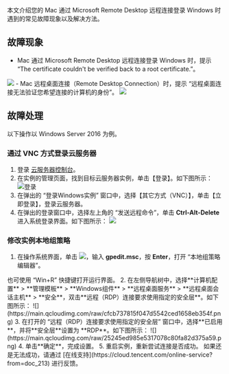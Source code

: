 本文介绍您的 Mac 通过 Microsoft Remote Desktop 远程连接登录 Windows 时遇到的常见故障现象以及解决方法。

## 故障现象

- Mac 通过 Microsoft Remote Desktop 远程连接登录 Windows 时，提示 “The certificate couldn't be verified back to a root certificate.”。
<img src="https://main.qcloudimg.com/raw/070b9c862d6928988768b266461bc816.png" data-nonescope="true">
- Mac 远程桌面连接（Remote Desktop Connection）时，提示 “远程桌面连接无法验证您希望连接的计算机的身份”。
<img src="https://main.qcloudimg.com/raw/32f0444a47b2e4c90f6657ec9686afcb.png" data-nonescope="true">

## 故障处理

<dx-alert infotype="explain" title="">
以下操作以 Windows Server 2016 为例。
</dx-alert>


### 通过 VNC 方式登录云服务器

1. 登录 [云服务器控制台](https://console.cloud.tencent.com/cvm/index)。
2. 在实例的管理页面，找到目标云服务器实例，单击【登录】。如下图所示：
![登录](https://main.qcloudimg.com/raw/038fce530c6c6827796e51d896306a93.png)
3. 在弹出的 “登录Windows实例” 窗口中，选择【其它方式（VNC）】，单击【立即登录】，登录云服务器。
4. 在弹出的登录窗口中，选择左上角的 “发送远程命令”，单击 **Ctrl-Alt-Delete** 进入系统登录界面。如下图所示：
![](https://main.qcloudimg.com/raw/2dec43fa6ddb5e442da59c75f7a34b0f.png)

### 修改实例本地组策略

1. 在操作系统界面，单击 <img src="https://main.qcloudimg.com/raw/330624bafb194914948c8ebd9e47334d.png" style="margin: 0;">，输入 **gpedit.msc**，按 **Enter**，打开 “本地组策略编辑器”。
<dx-alert infotype="explain" title="">
也可使用 “Win+R” 快捷键打开运行界面。
</dx-alert>
2. 在左侧导航树中，选择**计算机配置** > **管理模板** > **Windows组件** > **远程桌面服务** > **远程桌面会话主机** > **安全**，双击**远程（RDP）连接要求使用指定的安全层**。如下图所示：
![](https://main.qcloudimg.com/raw/cfcb737815f047d5542ced1658eb354f.png)
3. 在打开的 “远程（RDP）连接要求使用指定的安全层” 窗口中，选择**已启用**，并将**安全层**设置为 **RDP**。如下图所示：
![](https://main.qcloudimg.com/raw/25245ed985e5317078c80fa82d375a59.png)
4. 单击**确定**，完成设置。
5. 重启实例，重新尝试连接是否成功。
如果还是无法成功，请通过 [在线支持](https://cloud.tencent.com/online-service?from=doc_213) 进行反馈。
